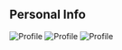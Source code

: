## Personal Info
![Profile](https://github.com/user-attachments/assets/c1293909-7f55-4787-bdf9-cb3efd1c6e66)
![Profile](https://github.com/user-attachments/assets/b6bf2353-adcb-4b9b-b838-771520ac37c4)
![Profile](https://github.com/user-attachments/assets/48659a43-44bc-4045-b0b2-3b7161bce1f1)